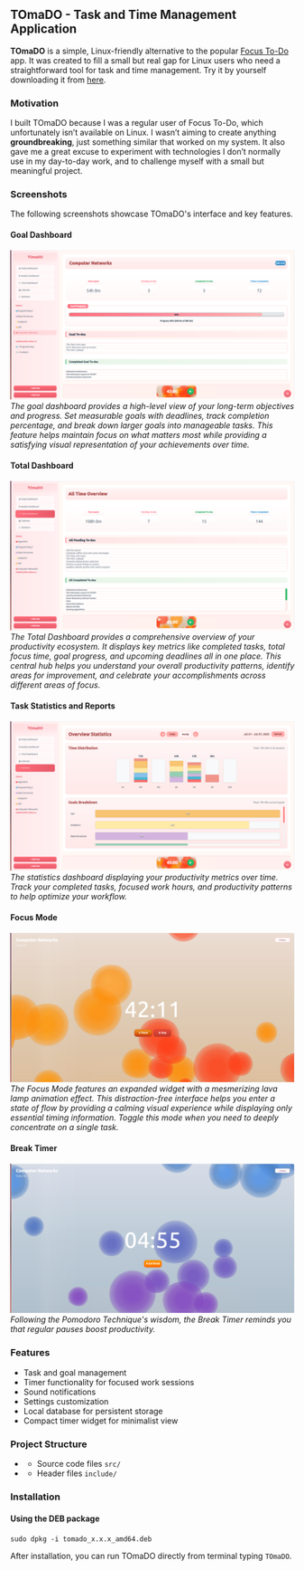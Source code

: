 ## TOmaDO - Task and Time Management Application
**TOmaDO** is a simple, Linux-friendly alternative to the popular [Focus To-Do](https://www.focustodo.cn/) app. 
It was created to fill a small but real gap for Linux users who need a straightforward tool for task and time management.
Try it by yourself downloading it from [here]().

### Motivation
I built TOmaDO because I was a regular user of Focus To-Do, which unfortunately isn’t available on Linux. 
I wasn’t aiming to create anything **groundbreaking**, just something similar that worked on my system. 
It also gave me a great excuse to experiment with technologies I don’t normally use in my day-to-day work, 
and to challenge myself with a small but meaningful project.

### Screenshots
The following screenshots showcase TOmaDO's interface and key features.

#### Goal Dashboard
![Goal Management Dashboard](assets/goaldashboard.png)
*The goal dashboard provides a high-level view of your long-term objectives and progress. Set measurable goals with 
deadlines, track completion percentage, and break down larger goals into manageable tasks. 
This feature helps maintain focus on what matters most while providing a satisfying visual representation of your 
achievements over time.*

#### Total Dashboard
![The "Total Dashboard"](assets/totaldashboard.png)
*The Total Dashboard provides a comprehensive overview of your productivity ecosystem. 
It displays key metrics like completed tasks, total focus time, goal progress, and upcoming deadlines all in one place. 
This central hub helps you understand your overall productivity patterns, identify areas for improvement, 
and celebrate your accomplishments across different areas of focus.*

#### Task Statistics and Reports
![Statistics View](assets/statisticswidget.png)
*The statistics dashboard displaying your productivity metrics over time. Track your completed tasks, 
focused work hours, and productivity patterns to help optimize your workflow.*

#### Focus Mode
![The Focus mode](assets/timerview.png)
*The Focus Mode features an expanded widget with a mesmerizing lava lamp animation effect. 
This distraction-free interface helps you enter a state of flow by providing a calming visual experience 
while displaying only essential timing information. 
Toggle this mode when you need to deeply concentrate on a single task.*

#### Break Timer
![Thw Break timer](assets/breakview.png)
*Following the Pomodoro Technique's wisdom, the Break Timer reminds you that regular pauses boost productivity.*

### Features
- Task and goal management
- Timer functionality for focused work sessions
- Sound notifications
- Settings customization
- Local database for persistent storage
- Compact timer widget for minimalist view

### Project Structure
- - Source code files `src/`
- - Header files `include/`

### Installation
#### Using the DEB package
```sudo dpkg -i tomado_x.x.x_amd64.deb```

After installation, you can run TOmaDO directly from terminal typing `TOmaDO`.